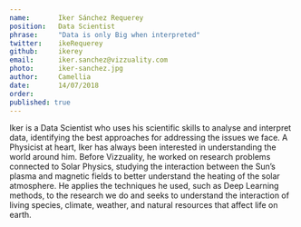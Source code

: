 ```yaml
---
name:       Iker Sánchez Requerey
position:   Data Scientist
phrase:     "Data is only Big when interpreted"
twitter:    ikeRequerey
github:		ikerey
email:      iker.sanchez@vizzuality.com
photo:      iker-sanchez.jpg
author:     Camellia
date:       14/07/2018
order:      
published: true
---
```

Iker is a Data Scientist who uses his scientific skills to analyse and interpret data, identifying the best approaches for addressing the issues we face. A Physicist at heart, Iker has always been interested in understanding the world around him. Before Vizzuality, he worked on research problems connected to Solar Physics, studying the interaction between the Sun’s plasma and magnetic fields to better understand the heating of the solar atmosphere. He applies the techniques he used, such as Deep Learning methods, to the research we do and seeks to understand the interaction of living species, climate, weather, and natural resources that affect life on earth. 
